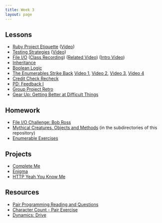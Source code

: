 ```yaml
---
title: Week 3
layout: page
---
```


## Lessons

* [Ruby Project Etiquette](../lessons/ruby_project_etiquette) ([Video](http://vimeo.com/161695195))
* [Testing Strategies](../lessons/testing_strategies_1) ([Video](https://vimeo.com/161526035))
* [File I/O](../lessons/working_with_files_part_2) ([Class Recording](https://vimeo.com/162134025)) ([Related Video](https://vimeo.com/130322465)) ([Intro Video](https://vimeo.com/238294504))
* [Inheritance](../lessons/inheritance)
* [Boolean Logic](../lessons/boolean_logic)
* [The Enumerables Strike Back](../lessons/intermediate_enumerables) [Video 1](https://vimeo.com/161675625), [Video 2](https://vimeo.com/161677741), [Video 3](https://vimeo.com/161678930), [Video 4](https://vimeo.com/161680127)
* [Credit Check Recheck](../lessons/credit_check_recheck)
* [PD: Feedback I](../../career_development_curriculum/module_one/feedback_i)
* [Group Project Retro](../lessons/group_project_retro)
* [Gear Up: Getting Better at Difficult Things](https://github.com/turingschool/gear-up/blob/master/m1_citizenship/session_2_getting_better_at_difficult_things.md)


## Homework

* [File I/O Challenge: Bob Ross](https://github.com/turingschool/)
* [Mythical Creatures, Objects and Methods](https://github.com/turingschool/ruby-exercises/) (in the subdirectories of this repository)
* [Enumerable Exercises](https://github.com/turingschool/enums-exercises)


## Projects

* [Complete Me](../projects/complete_me)
* [Enigma](../projects/enigma)
* [HTTP Yeah You Know Me](../projects/http_yeah_you_know_me)


## Resources

* [Pair Programming Reading and Questions](https://github.com/turingschool/challenges/blob/master/pair_programming_reading.markdown)
* [Character Count - Pair Exercise](https://github.com/turingschool/challenges/blob/master/character_count.markdown)
* [Dynamics: Drive](https://github.com/turingschool/dynamics/blob/master/drive.markdown)
